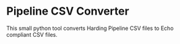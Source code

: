 # Pipeline CSV Converter

This small python tool converts Harding Pipeline CSV files to Echo compliant CSV files.